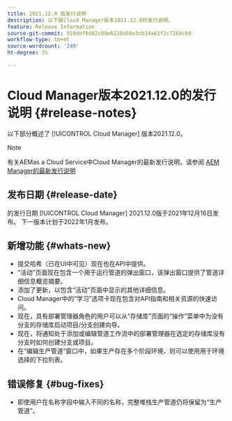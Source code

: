 ```yaml
---
title: 2021.12.0 版发行说明
description: 以下是Cloud Manager版本2021.12.0的发行说明。
feature: Release Information
source-git-commit: 910def6d82c09e0220a50a3cb34a61f2c7284cb9
workflow-type: tm+mt
source-wordcount: '249'
ht-degree: 3%

---
```


# Cloud Manager版本2021.12.0的发行说明 {#release-notes}

以下部分概述了 [!UICONTROL Cloud Manager] 版本2021.12.0。

>[!NOTE]
>
>有关AEMas a Cloud Service中Cloud Manager的最新发行说明，请参阅 [AEM Manager的最新发行说明](https://experienceleague.adobe.com/docs/experience-manager-cloud-service/content/implementing/using-cloud-manager/release-notes-cloud-manager/release-notes-cm-current.html)

## 发布日期 {#release-date}

的发行日期 [!UICONTROL Cloud Manager] 2021.12.0版于2021年12月16日发布。 下一版本计划于2022年1月发布。

## 新增功能 {#whats-new}

* 提交哈希（已在UI中可见）现在也在API中提供。
* “活动”页面现在包含一个用于运行管道的弹出窗口，该弹出窗口提供了管道详细信息概览摘要。
* 添加了更新，以包含“活动”页面中显示的其他详细信息。
* Cloud Manager中的“学习”选项卡现在包含对API指南和相关资源的快速访问。
* 现在，具有部署管理器角色的用户可以从“存储库”页面的“操作”菜单中为没有分支的存储库启动项目/分支创建向导。
* 现在，将通知处于添加或编辑管道工作流中的部署管理器在选定的存储库没有分支时如何创建分支或项目。
* 在“编辑生产管道”窗口中，如果生产存在多个阶段环境，则可以使用用于环境选择的下拉列表。

## 错误修复 {#bug-fixes}

* 即使用户在名称字段中输入不同的名称，完整堆栈生产管道仍将保留为“生产管道”。
